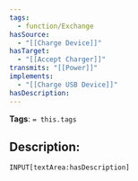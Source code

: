 ```yaml
---
tags:
  - function/Exchange
hasSource:
  - "[[Charge Device]]"
hasTarget:
  - "[[Accept Charger]]"
transmits: "[[Power]]"
implements:
  - "[[Charge USB Device]]"
hasDescription: 
---
```

**Tags**: `= this.tags`
## Description:
`INPUT[textArea:hasDescription]`
